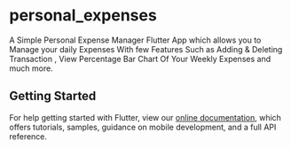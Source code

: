 # personal_expenses

A Simple Personal Expense Manager Flutter App which allows you to Manage your daily Expenses With few Features Such as Adding & Deleting Transaction , View Percentage Bar Chart Of Your Weekly Expenses and much more.

## Getting Started

For help getting started with Flutter, view our
[online documentation](https://flutter.dev/docs), which offers tutorials,
samples, guidance on mobile development, and a full API reference.

